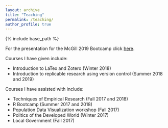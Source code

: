 ```yaml
---
layout: archive
title: "Teaching"
permalink: /teaching/
author_profile: true
---
```


{% include base_path %}

For the presentation for the McGill 2019 Bootcamp click <a href="https://aengusb.github.io/github_bootcamp/#">here</a>.

Courses I have given include:

* Introduction to LaTex and Zotero (Winter 2018)
* Introduction to replicable research using version control (Summer 2018 and 2019)

Courses I have assisted with include:

* Techniques of Empirical Research (Fall 2017 and 2018)
* R Bootcamp (Summer 2017 and 2018)
* Population Data Visualization workshop (Fall 2017)
* Politics of the Developed World (Winter 2017)
* Local Government (Fall 2017)
